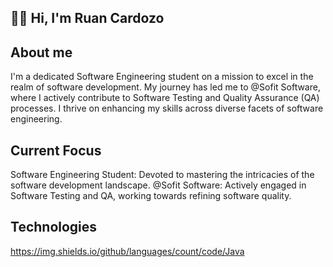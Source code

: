## 👋🏻 Hi, I'm Ruan Cardozo ##
## About me ##
I'm a dedicated Software Engineering student on a mission to excel in the realm of software development. My journey has led me to @Sofit Software, where I actively contribute to Software Testing and Quality Assurance (QA) processes. I thrive on enhancing my skills across diverse facets of software engineering.
## Current Focus ##
Software Engineering Student: Devoted to mastering the intricacies of the software development landscape.
@Sofit Software: Actively engaged in Software Testing and QA, working towards refining software quality.
## Technologies ##
https://img.shields.io/github/languages/count/code/Java
